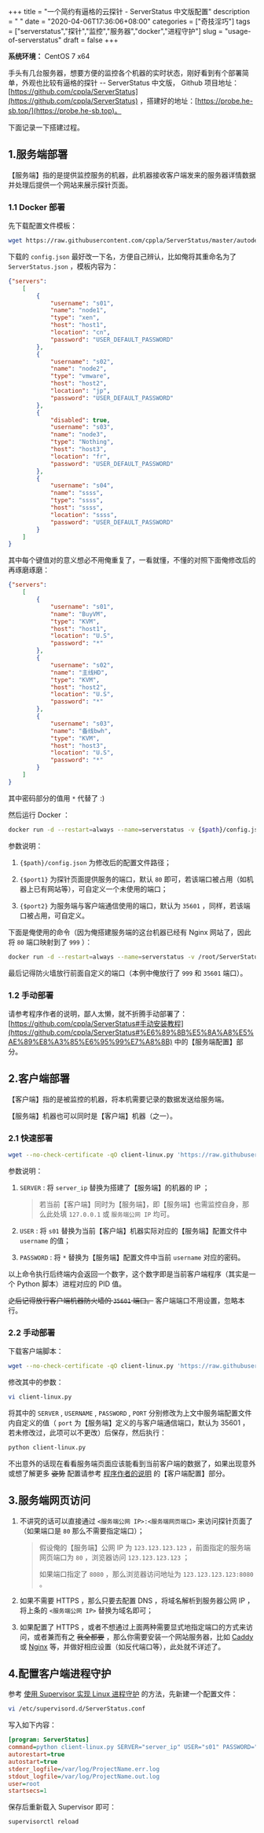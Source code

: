 +++
title = "一个简约有逼格的云探针 - ServerStatus 中文版配置"
description = " "
date = "2020-04-06T17:36:06+08:00"
categories = ["奇技淫巧"]
tags = ["serverstatus","探针","监控","服务器","docker","进程守护"]
slug = "usage-of-serverstatus"
draft = false
+++

**系统环境：** CentOS 7 x64

手头有几台服务器，想要方便的监控各个机器的实时状态，刚好看到有个部署简单，外观也比较有逼格的探针 -- ServerStatus 中文版， Github 项目地址：[https://github.com/cppla/ServerStatus](https://github.com/cppla/ServerStatus) ，搭建好的地址：[https://probe.he-sb.top/](https://probe.he-sb.top)。

下面记录一下搭建过程。

## 1.服务端部署

【服务端】指的是提供监控服务的机器，此机器接收客户端发来的服务器详情数据并处理后提供一个网站来展示探针页面。

### 1.1 Docker 部署

先下载配置文件模板：

```bash
wget https://raw.githubusercontent.com/cppla/ServerStatus/master/autodeploy/config.json
```

下载的 `config.json` 最好改一下名，方便自己辨认，比如俺将其重命名为了 `ServerStatus.json` ，模板内容为：

```json
{"servers":
	[
		{
			"username": "s01",
			"name": "node1",
			"type": "xen",
			"host": "host1",
			"location": "cn",
			"password": "USER_DEFAULT_PASSWORD"
		},
		{
			"username": "s02",
			"name": "node2",
			"type": "vmware",
			"host": "host2",
			"location": "jp",
			"password": "USER_DEFAULT_PASSWORD"
		},
		{
			"disabled": true,
			"username": "s03",
			"name": "node3",
			"type": "Nothing",
			"host": "host3",
			"location": "fr",
			"password": "USER_DEFAULT_PASSWORD"
		},
		{
			"username": "s04",
			"name": "ssss",
			"type": "ssss",
			"host": "ssss",
			"location": "ssss",
			"password": "USER_DEFAULT_PASSWORD"
		}
	]
}
```

其中每个键值对的意义想必不用俺重复了，一看就懂，不懂的对照下面俺修改后的再琢磨琢磨：

```json
{"servers":
	[
		{
			"username": "s01",
			"name": "BuyVM",
			"type": "KVM",
			"host": "host1",
			"location": "U.S",
			"password": "*"
		},
		{
			"username": "s02",
			"name": "主线HD",
			"type": "KVM",
			"host": "host2",
			"location": "U.S",
			"password": "*"
		},
		{
			"username": "s03",
			"name": "备线bwh",
			"type": "KVM",
			"host": "host3",
			"location": "U.S",
			"password": "*"
		}
	]
}
```

其中密码部分的值用 `*` 代替了 :)

然后运行 Docker ：

```bash
docker run -d --restart=always --name=serverstatus -v {$path}/config.json:/ServerStatus/server/config.json -p {$port1}:80 -p {$port2}:35601 cppla/serverstatus
```

参数说明：

1. `{$path}/config.json` 为修改后的配置文件路径；

2. `{$port1}` 为探针页面提供服务的端口，默认 `80` 即可，若该端口被占用（如机器上已有网站等），可自定义一个未使用的端口；

3. `{$port2}` 为服务端与客户端通信使用的端口，默认为 `35601` ，同样，若该端口被占用，可自定义。

下面是俺使用的命令（因为俺搭建服务端的这台机器已经有 Nginx 网站了，因此将 `80` 端口映射到了 `999` ）：

```bash
docker run -d --restart=always --name=serverstatus -v /root/ServerStatus.json:/ServerStatus/server/config.json -p 999:80 -p 35601:35601 cppla/serverstatus
```

最后记得防火墙放行前面自定义的端口（本例中俺放行了 `999` 和 `35601` 端口）。

### 1.2 手动部署

请参考程序作者的说明，鄙人太懒，就不折腾手动部署了：[https://github.com/cppla/ServerStatus#手动安装教程](https://github.com/cppla/ServerStatus#%E6%89%8B%E5%8A%A8%E5%AE%89%E8%A3%85%E6%95%99%E7%A8%8B) 中的【服务端配置】部分。

## 2.客户端部署

【客户端】指的是被监控的机器，将本机需要记录的数据发送给服务端。

【服务端】机器也可以同时是【客户端】机器（之一）。

### 2.1 快速部署

```bash
wget --no-check-certificate -qO client-linux.py 'https://raw.githubusercontent.com/cppla/ServerStatus/master/clients/client-linux.py' && nohup python client-linux.py SERVER="server_ip" USER="s01" PASSWORD="*" >/dev/null 2>&1 &
```

参数说明：

1. `SERVER` : 将 `server_ip` 替换为搭建了【服务端】的机器的 IP ；

    > 若当前【客户端】同时为【服务端】，即【服务端】也需监控自身，那么此处填 `127.0.0.1` 或 `服务端公网 IP` 均可。

2. `USER` : 将 `s01` 替换为当前【客户端】机器实际对应的【服务端】配置文件中 `username` 的值；

3. `PASSWORD` : 将 `*` 替换为【服务端】配置文件中当前 `username` 对应的密码。

以上命令执行后终端内会返回一个数字，这个数字即是当前客户端程序（其实是一个 Python 脚本）进程对应的 PID 值。

~~之后记得放行客户端机器防火墙的 `35601` 端口。~~ 客户端端口不用设置，忽略本行。

### 2.2 手动部署

下载客户端脚本：

```bash
wget --no-check-certificate -qO client-linux.py 'https://raw.githubusercontent.com/cppla/ServerStatus/master/clients/client-linux.py'
```

修改其中的参数：

```bash
vi client-linux.py
```

将其中的 `SERVER` , `USERNAME` , `PASSWORD` , `PORT` 分别修改为上文中服务端配置文件内自定义的值（ `port` 为【服务端】定义的与客户端通信端口，默认为 35601 ，若未修改过，此项可以不更改）后保存，然后执行：

```bash
python client-linux.py
```

不出意外的话现在看看服务端页面应该能看到当前客户端的数据了，如果出现意外或想了解更多 ~~姿势~~ 配置请参考 [程序作者的说明](https://github.com/cppla/ServerStatus#%E6%89%8B%E5%8A%A8%E5%AE%89%E8%A3%85%E6%95%99%E7%A8%8B) 的【客户端配置】部分。

## 3.服务端网页访问

1. 不讲究的话可以直接通过 `<服务端公网 IP>:<服务端网页端口>` 来访问探针页面了（如果端口是 `80` 那么不需要指定端口）；

	> 假设俺的【服务端】公网 IP 为 `123.123.123.123` ，前面指定的服务端网页端口为 `80` ，浏览器访问 `123.123.123.123` ；
	> 
	> 如果端口指定了 `8080` ，那么浏览器访问地址为 `123.123.123.123:8080` 。

2. 如果不需要 HTTPS ，那么只要去配置 DNS ，将域名解析到服务器公网 IP ，将上条的 `<服务端公网 IP>` 替换为域名即可；

3. 如果配置了 HTTPS ，或者不想通过上面两种需要显式地指定端口的方式来访问，或者兼而有之 ~~我全都要~~ ，那么你需要安装一个网站服务器，比如 [Caddy](https://caddyserver.com/) 或 [Nginx](https://www.nginx.com/) 等，并做好相应设置（如反代端口等），此处就不详述了。

## 4.配置客户端进程守护

参考 [使用 Supervisor 实现 Linux 进程守护](/posts/supervisor-in-linux-daemon) 的方法，先新建一个配置文件：

```bash
vi /etc/supervisord.d/ServerStatus.conf
```

写入如下内容：

```ini
[program: ServerStatus]
command=python client-linux.py SERVER="server_ip" USER="s01" PASSWORD="*"  ; 相应参数需要按照上文说明修改
autorestart=true
autostart=true
stderr_logfile=/var/log/ProjectName.err.log
stdout_logfile=/var/log/ProjectName.out.log
user=root
startsecs=1
```

保存后重新载入 Supervisor 即可：

```bash
supervisorctl reload
```